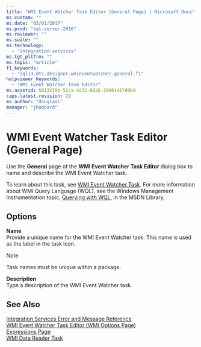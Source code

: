 ```yaml
---
title: "WMI Event Watcher Task Editor (General Page) | Microsoft Docs"
ms.custom: ""
ms.date: "03/01/2017"
ms.prod: "sql-server-2016"
ms.reviewer: ""
ms.suite: ""
ms.technology: 
  - "integration-services"
ms.tgt_pltfrm: ""
ms.topic: "article"
f1_keywords: 
  - "sql13.dts.designer.wmieventwatcher.general.f1"
helpviewer_keywords: 
  - "WMI Event Watcher Task Editor"
ms.assetid: 5813279b-52ca-4232-8826-38001467d9bd
caps.latest.revision: 29
ms.author: "douglasl"
manager: "jhubbard"
---
```

# WMI Event Watcher Task Editor (General Page)
  Use the **General** page of the **WMI Event Watcher Task Editor** dialog box to name and describe the WMI Event Watcher task.  
  
 To learn about this task, see [WMI Event Watcher Task](../../integration-services/control-flow/wmi-event-watcher-task.md). For more information about WMI Query Language (WQL), see the Windows Management Instrumentation topic, [Querying with WQL](http://go.microsoft.com/fwlink/?LinkId=79045), in the MSDN Library.  
  
## Options  
 **Name**  
 Provide a unique name for the WMI Event Watcher task. This name is used as the label in the task icon.  
  
> [!NOTE]  
>  Task names must be unique within a package.  
  
 **Description**  
 Type a description of the WMI Event Watcher task.  
  
## See Also  
 [Integration Services Error and Message Reference](../../integration-services/integration-services-error-and-message-reference.md)   
 [WMI Event Watcher Task Editor &#40;WMI Options Page&#41;](../../integration-services/control-flow/wmi-event-watcher-task-editor-wmi-options-page.md)   
 [Expressions Page](../../integration-services/expressions/expressions-page.md)   
 [WMI Data Reader Task](../../integration-services/control-flow/wmi-data-reader-task.md)  
  
  